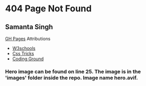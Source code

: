 # 404 Page Not Found 
## Samanta Singh
[GH Pages](https://github.com/Samantasingh/Cpnt260-a3)
Attributions
- [W3schools](https://www.w3schools.com/)
- [Css Tricks](https://css-tricks.com/couple-takes-sticky-footer/)
- [Coding Ground](https://www.tutorialspoint.com/online_css_editor.php)
### Hero image can be found on line 25. The image is in the 'images' folder inside the repo. Image name hero.avif.
